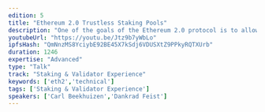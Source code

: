 ```yaml
---
edition: 5
title: "Ethereum 2.0 Trustless Staking Pools"
description: "One of the goals of the Ethereum 2.0 protocol is to allow for trustless staking pools. The main difficulty that had to be overcome to achieve this was the proof of custody construction, which we specifically changed to use a very MPC-friendly cryptographic primitive, the Legendre symbol."
youtubeUrl: "https://youtu.be/Jtz9b7yWbLo"
ipfsHash: "QmNnzMS8YciybE92BE45X7kSdj6VDUSXtZ9PPkyRQTXUrb"
duration: 1246
expertise: "Advanced"
type: "Talk"
track: "Staking & Validator Experience"
keywords: ['eth2','technical']
tags: ['Staking & Validator Experience']
speakers: ['Carl Beekhuizen','Dankrad Feist']
---
```

